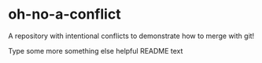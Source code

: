 # oh-no-a-conflict
A repository with intentional conflicts to demonstrate how to merge with git! 

Type some more something else helpful README text 
